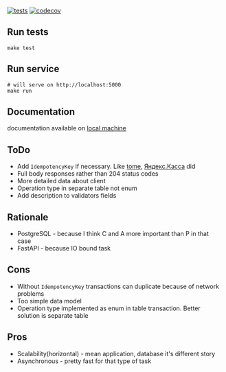
[![tests](https://github.com/angru/abilling/workflows/tests/badge.svg)](https://github.com/angru/abilling/actions?query=workflow%3Atests+branch%3Amaster++)
[![codecov](https://codecov.io/gh/angru/abilling/branch/master/graph/badge.svg)](https://codecov.io/gh/angru/abilling)

## Run tests
```shell script
make test
```

## Run service
```shell script
# will serve on http://localhost:5000
make run
```

## Documentation

documentation available on [local machine](http://localhost:5000/docs)


## ToDo

* Add `IdempotencyKey` if necessary. Like [tome](https://docs.tome.ru/idempotency), [Яндекс.Касса](https://yookassa.ru/developers/using-api/basics#idempotence) did
* Full body responses rather than 204 status codes
* More detailed data about client
* Operation type in separate table not enum
* Add description to validators fields


## Rationale

* PostgreSQL - because I think C and A more important than P in that case
* FastAPI - because IO bound task

## Cons

* Without `IdempotencyKey` transactions can duplicate because of network problems
* Too simple data model
* Operation type implemented as enum in table transaction. Better solution is separate table


## Pros

* Scalability(horizontal) - mean application, database it's different story
* Asynchronous - pretty fast for that type of task
